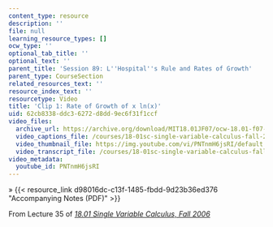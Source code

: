 ```yaml
---
content_type: resource
description: ''
file: null
learning_resource_types: []
ocw_type: ''
optional_tab_title: ''
optional_text: ''
parent_title: 'Session 89: L''Hospital''s Rule and Rates of Growth'
parent_type: CourseSection
related_resources_text: ''
resource_index_text: ''
resourcetype: Video
title: 'Clip 1: Rate of Growth of x ln(x)'
uid: 62cb8338-ddc3-6272-d8dd-9ec6f31f1ccf
video_files:
  archive_url: https://archive.org/download/MIT18.01JF07/ocw-18.01-f07-lec35_300k.mp4
  video_captions_file: /courses/18-01sc-single-variable-calculus-fall-2010/ba5ab2fa4ce158c19c1dc807a8a9a558_PNTnmH6jsRI.vtt
  video_thumbnail_file: https://img.youtube.com/vi/PNTnmH6jsRI/default.jpg
  video_transcript_file: /courses/18-01sc-single-variable-calculus-fall-2010/627de6c3721f04bbea76707a99b205a7_PNTnmH6jsRI.pdf
video_metadata:
  youtube_id: PNTnmH6jsRI
---
```


» {{< resource_link d98016dc-c13f-1485-fbdd-9d23b36ed376 "Accompanying Notes (PDF)" >}}

From Lecture 35 of [_18.01 Single Variable Calculus, Fall 2006_](/courses/18-01-single-variable-calculus-fall-2006/pages/video-lectures)